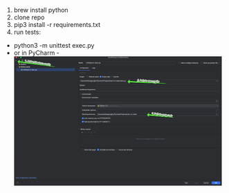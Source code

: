 1. brew install python
2. clone repo
3. pip3 install -r requirements.txt
4. run tests:
* python3 -m unittest exec.py
* or in PyCharm - ![img.png](pycharm_run_config.png)
